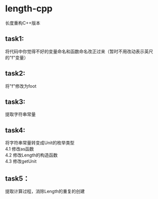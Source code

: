 # length-cpp

长度重构C++版本

## task1:
将代码中你觉得不好的变量命名和函数命名改正过来（暂时不用改动表示英尺的"f"变量）

## task2:
将"f"修改为foot

## task3:
提取字符串常量

## task4:
将字符串常量转变成Unit的枚举类型    
4.1 修改as函数    
4.2 修改Length的构造函数          
4.3 修改getUnit         

## task5：
提取计算过程，消除Length的重复的创建

